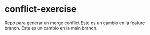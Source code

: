 # conflict-exercise
Repo para generar un merge conflict
Este es un cambio en la feature branch.
Este es un cambio en la main branch.